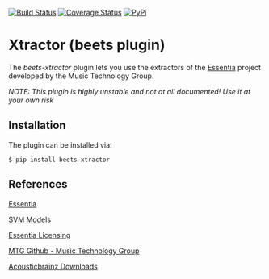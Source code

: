 [![Build Status](https://travis-ci.org/adamjakab/BeetsPluginXtractor.svg?branch=master)](https://travis-ci.org/adamjakab/BeetsPluginXtractor)
[![Coverage Status](https://coveralls.io/repos/github/adamjakab/BeetsPluginXtractor/badge.svg?branch=master)](https://coveralls.io/github/adamjakab/BeetsPluginXtractor?branch=master)
[![PyPi](https://img.shields.io/pypi/v/beets-xtractor.svg)](https://pypi.org/project/beets-xtractor/)


# Xtractor (beets plugin)

The *beets-xtractor* plugin lets you use the extractors of the [Essentia](https://essentia.upf.edu/index.html) project developed by the Music Technology Group.


*NOTE: This plugin is highly unstable and not at all documented! Use it at your own risk*


## Installation
The plugin can be installed via:

```shell script
$ pip install beets-xtractor
```


## References
[Essentia](https://essentia.upf.edu/index.html)

[SVM Models](https://essentia.upf.edu/svm_models/)

[Essentia Licensing](https://essentia.upf.edu/licensing_information.html)

[MTG Github - Music Technology Group](https://github.com/MTG)

[Acousticbrainz Downloads](https://acousticbrainz.org/download)

